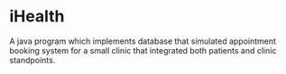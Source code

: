 # iHealth
A java program which implements database that simulated appointment booking system for a small clinic that integrated both patients and clinic standpoints.
